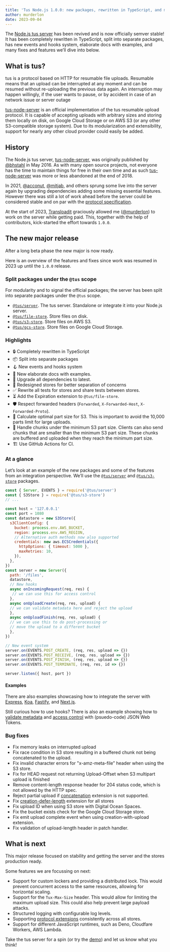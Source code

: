 ```yaml
---
title: 'Tus Node.js 1.0.0: new packages, rewritten in TypeScript, and much more'
author: murderlon
date: 2023-09-04
---
```


The [Node.js tus server](https://github.com/tus/tus-node-server) has been
revived and is now officially semver stable! It has been completely rewritten in
TypeScript, split into separate packages, has new events and hooks system,
elaborate docs with examples, and many fixes and features we’ll dive into below.

## What is tus?

tus is a protocol based on HTTP for resumable file uploads. Resumable means that
an upload can be interrupted at any moment and can be resumed without
re-uploading the previous data again. An interruption may happen willingly, if
the user wants to pause, or by accident in case of an network issue or server
outage

[tus-node-server][] is an official implementation of the tus resumable upload
protocol. It is capable of accepting uploads with arbitrary sizes and storing
them locally on disk, on Google Cloud Storage or on AWS S3 (or any other
S3-compatible storage system). Due to its modularization and extensibility,
support for nearly any other cloud provider could easily be added.

## History

The Node.js tus server, [tus-node-server][], was originally published by
[@bhstahl][] in May 2016. As with many open source projects, not everyone has
the time to maintain things for free in their own time and as such
[tus-node-server][] was more or less abandoned at the end of 2018.

In 2021, [@acconut][], [@mitjab][], and others sprung some live into the server
again by upgrading dependencies adding some missing essential features. However
there was still a lot of work ahead before the server could be considered stable
and on par with the [protocol specification][].

At the start of 2023, [Transloadit][] graciously allowed me ([@murderlon][]) to
work on the server while getting paid. This, together with the help of
contributors, kick-started the effort towards `1.0.0`.

## The new major release

After a long beta phase the new major is now ready.

Here is an overview of the features and fixes since work was resumed in 2023 up
until the `1.0.0` release.

### Split packages under the `@tus` scope

For modularity and to signal the official packages; the server has been split
into separate packages under the `@tus` scope.

- [`@tus/server`][]. The tus server. Standalone or integrate it into your
  Node.js server.
- [`@tus/file-store`][]. Store files on disk.
- [`@tus/s3-store`][]. Store files on AWS S3.
- [`@tus/gcs-store`][]. Store files on Google Cloud Storage.

### Highlights

- 🔒 Completely rewritten in TypeScript
- 📦 Split into separate packages
- 🪝 New events and hooks system
- 📝 New elaborate docs with examples.
- 🚢 Upgrade all dependencies to latest.
- 🔄 Redesigned stores for better separation of concerns
- ✅ Rewrite all tests for stores and share tests between stores.
- ⏳ Add the Expiration extension to `@tus/file-store`.
- 🛡 Respect forwarded headers (`Forwarded`, `X-Forwarded-Host`,
  `X-Forwarded-Proto`).
- 🧮 Calculate optimal part size for S3. This is important to avoid the 10,000
  parts limit for large uploads.
- 🧩 Handle chunks under the minimum S3 part size. Clients can also send chunks
  that are smaller than the minimum S3 part size. These chunks are buffered and
  uploaded when they reach the minimum part size.
- 🏗 Use GitHub Actions for CI.

### At a glance

Let’s look at an example of the new packages and some of the features from an
integration perspective. We’ll use the [`@tus/server`][] and [`@tus/s3-store`][]
packages.

```js
const { Server, EVENTS } = require('@tus/server')
const { S3Store } = require('@tus/s3-store')
// ...

const host = '127.0.0.1'
const port = 1080
const datastore = new S3Store({
  s3ClientConfig: {
    bucket: process.env.AWS_BUCKET,
    region: process.env.AWS_REGION,
    // Alternative auth methods now also supported
    credentials: new aws.ECSCredentials({
      httpOptions: { timeout: 5000 },
      maxRetries: 10,
    }),
  },
})
const server = new Server({
  path: '/files',
  datastore,
  // New hooks
  async onIncomingRequest(req, res) {
   // we can use this for access control
  },
  async onUploadCreate(req, res, upload) {
  // we can validate metadata here and reject the upload
  },
  async onUploadFinish(req, res, upload) {
  // we can use this to do post-processing or
  // move the upload to a different bucket
  },
})

// New event system
server.on(EVENTS.POST_CREATE, (req, res, upload => {})
server.on(EVENTS.POST_RECEIVE, (req, res, upload => {})
server.on(EVENTS.POST_FINISH, (req, res, upload => {})
server.on(EVENTS.POST_TERMINATE, (req, res, id => {})

server.listen({ host, port })
```

#### Examples

There are also examples showcasing how to integrate the server with [Express][],
[Koa][], [Fastify][], and [Next.js][].

Still curious how to use hooks? There is also an example showing how to
[validate metadata][] and [access control][] with (psuedo-code) JSON Web Tokens.

### Bug fixes

- Fix memory leaks on interrupted upload
- Fix race condition in S3 store resulting in a buffered chunk not being
  concatenated to the upload.
- Fix invalid character errors for "x-amz-meta-file” header when using the S3
  store.
- Fix for HEAD request not returning Upload-Offset when S3 multipart upload is
  finished
- Remove content-length response header for 204 status code, which is not
  allowed by the HTTP spec.
- Reject partial upload if [concatenation][] extension is not supported.
- Fix [creation-defer-length][] extension for all stores
- Fix upload ID when using S3 store with Digital Ocean Spaces.
- Fix the bucket exists check for the Google Cloud Storage store.
- Fix emit upload complete event when using creation-with-upload extension.
- Fix validation of upload-length header in patch handler.

## What is next

This major release focused on stability and getting the server and the stores
production ready.

Some features we are focussing on next:

- Support for custom lockers and providing a distributed lock. This would
  prevent concurrent access to the same resources, allowing for horizontal
  scaling.
- Support for the `Tux-Max-Size` header. This would allow for limiting the
  maximum upload size. This could also help prevent large payload attacks.
- Structured logging with configurable log levels.
- Supporting [protocol extensions][] consistently across all stores.
- Support for different JavaScript runtimes, such as Deno, Cloudfare Workers,
  AWS Lambda.

Take the tus server for a spin (or try the
[demo](https://github.com/tus/tus-node-server#demos)) and let us know what you
think!

[tus-node-server]: https://github.com/tus/tus-node-server
[@mitjab]: https://github.com/mitjab
[@acconut]: https://github.com/acconut
[@bhstahl]: https://github.com/bhstahl
[@murderlon]: https://github.com/murderlon
[protocol specification]: https://tus.io/protocols/resumable-upload
[Transloadit]: https://transloadit.com/open-source
[`@tus/server`]:
  https://github.com/tus/tus-node-server/tree/main/packages/server
[`@tus/file-store`]:
  https://github.com/tus/tus-node-server/tree/main/packages/file-store
[`@tus/s3-store`]:
  https://github.com/tus/tus-node-server/tree/main/packages/s3-store
[`@tus/gcs-store`]:
  https://github.com/tus/tus-node-server/tree/main/packages/gcs-store
[creation-defer-length]:
  https://tus.io/protocols/resumable-upload.html#creation-with-upload
[concatenation]: https://tus.io/protocols/resumable-upload.html#concatenation
[tus-max-size]: https://tus.io/protocols/resumable-upload.html#max-size
[protocol extensions]:
  https://tus.io/protocols/resumable-upload#protocol-extensions
[Express]:
  https://github.com/tus/tus-node-server/tree/main/packages/server#example-integrate-tus-into-express
[Koa]:
  https://github.com/tus/tus-node-server/tree/main/packages/server#example-integrate-tus-into-koa
[Fastify]:
  https://github.com/tus/tus-node-server/tree/main/packages/server#example-integrate-tus-into-fastify
[Next.js]:
  https://github.com/tus/tus-node-server/tree/main/packages/server#example-integrate-tus-into-nextjs
[validate metadata]:
  https://github.com/tus/tus-node-server/tree/main/packages/server#example-validate-metadata-when-an-upload-is-created
[access control]:
  https://github.com/tus/tus-node-server/tree/main/packages/server#example-access-control
